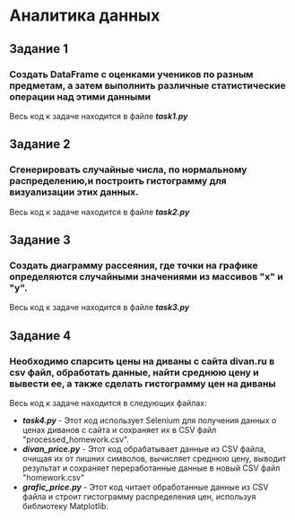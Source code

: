 # Аналитика данных
## Задание 1
### Создать DataFrame с оценками учеников по разным предметам, а затем выполнить различные статистические операции над этими данными
Весь код к задаче находится в файле ***task1.py***
## Задание 2
### Сгенерировать случайные числа, по нормальному распределению,и построить гистограмму для визуализации этих данных.
Весь код к задаче находится в файле ***task2.py***
## Задание 3
### Создать диаграмму рассеяния, где точки на графике определяются случайными значениями из массивов "x" и "y".
Весь код к задаче находится в файле ***task3.py***
## Задание 4
### Необходимо спарсить цены на диваны с сайта divan.ru в csv файл, обработать данные, найти среднюю цену и вывести ее, а также сделать гистограмму цен на диваны
Весь код к задаче находится в следующих файлах: 
   - ***task4.py*** - Этот код использует Selenium для получения данных о ценах диванов с сайта и сохраняет их в CSV файл "processed_homework.csv".
   - ***divan_price.py*** - Этот код обрабатывает данные из CSV файла, очищая их от лишних символов, вычисляет среднюю цену, выводит результат и сохраняет переработанные данные в новый CSV файл "homework.csv"
   - ***grafic_price.py*** - Этот код читает обработанные данные из CSV файла и строит гистограмму распределения цен, используя библиотеку Matplotlib.
